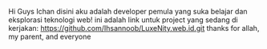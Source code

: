 Hi Guys Ichan disini
aku adalah developer pemula yang suka belajar dan eksplorasi teknologi web!
ini adalah link untuk project yang sedang di kerjakan:
https://github.com/Ihsannoob/LuxeNity.web.id.git
thanks for allah, my parent, and everyone 
